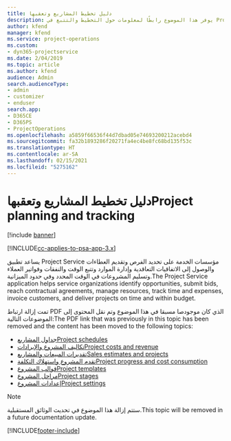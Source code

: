 ```yaml
---
title: دليل تخطيط المشاريع وتعقبها
description: يوفر هذا الموضوع رابطًا لمعلومات حول التخطيط والتتبع في Project Service Automation.
author: kfend
manager: kfend
ms.service: project-operations
ms.custom:
- dyn365-projectservice
ms.date: 2/04/2019
ms.topic: article
ms.author: kfend
audience: Admin
search.audienceType:
- admin
- customizer
- enduser
search.app:
- D365CE
- D365PS
- ProjectOperations
ms.openlocfilehash: a5859f66536f44d7dbad05e74693200212acebd4
ms.sourcegitcommit: fa32b1893286f20271fa4ec4be8fc68bd135f53c
ms.translationtype: HT
ms.contentlocale: ar-SA
ms.lasthandoff: 02/15/2021
ms.locfileid: "5275162"
---
```

# <a name="project-planning-and-tracking"></a><span data-ttu-id="a6a10-103">دليل تخطيط المشاريع وتعقبها</span><span class="sxs-lookup"><span data-stu-id="a6a10-103">Project planning and tracking</span></span>

[!include [banner](../../includes/psa-now-project-operations.md)]

[!INCLUDE[cc-applies-to-psa-app-3.x](../../includes/cc-applies-to-psa-app-3x.md)]

<span data-ttu-id="a6a10-104">يساعد تطبيق Project Service مؤسسات الخدمة على تحديد الفرص وتقديم العطاءات والوصول إلى الاتفاقيات التعاقدية وإدارة الموارد وتتبع الوقت والنفقات وفواتير العملاء وتسليم المشروعات في الوقت المحدد وفي حدود الميزانية.</span><span class="sxs-lookup"><span data-stu-id="a6a10-104">The Project Service application helps service organizations identify opportunities, submit bids, reach contractual agreements, manage resources, track time and expenses, invoice customers, and deliver projects on time and within budget.</span></span> 

<span data-ttu-id="a6a10-105">تمت إزالة ارتباط PDF الذي كان موجودصا مسبقا في هذا الموضوع وتم نقل المحتوى إلى الموضوعات التالية:</span><span class="sxs-lookup"><span data-stu-id="a6a10-105">The PDF link that was previously in this topic has been removed and the content has been moved to the following topics:</span></span>

- [<span data-ttu-id="a6a10-106">جداول المشاريع</span><span class="sxs-lookup"><span data-stu-id="a6a10-106">Project schedules</span></span>](../project-creating.md)
- [<span data-ttu-id="a6a10-107">تكاليف المشروع والإيرادات</span><span class="sxs-lookup"><span data-stu-id="a6a10-107">Project costs and revenue</span></span>](../project-estimating.md)
- [<span data-ttu-id="a6a10-108">تقديرات المبيعات والمشاريع</span><span class="sxs-lookup"><span data-stu-id="a6a10-108">Sales estimates and projects</span></span>](../project-leveraging.md)
- [<span data-ttu-id="a6a10-109">تقدم المشروع واستهلاك التكلفة‬</span><span class="sxs-lookup"><span data-stu-id="a6a10-109">Project progress and cost consumption</span></span>](../project-tracking.md)
- [<span data-ttu-id="a6a10-110">قوالب المشروع</span><span class="sxs-lookup"><span data-stu-id="a6a10-110">Project templates</span></span>](../project-templates.md)
- [<span data-ttu-id="a6a10-111">مراحل المشروع</span><span class="sxs-lookup"><span data-stu-id="a6a10-111">Project stages</span></span>](../project-stages.md)
- [<span data-ttu-id="a6a10-112">إعدادات المشروع</span><span class="sxs-lookup"><span data-stu-id="a6a10-112">Project settings</span></span>](../project-settings.md)

> [!NOTE]
> <span data-ttu-id="a6a10-113">ستتم إزالة هذا الموضوع في تحديث الوثائق المستقبلية.</span><span class="sxs-lookup"><span data-stu-id="a6a10-113">This topic will be removed in a future documentation update.</span></span> 


[!INCLUDE[footer-include](../../includes/footer-banner.md)]